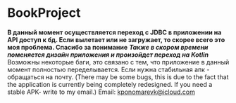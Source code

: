 # BookProject
**В данный момент осуществляется переход с JDBC в приложении на API доступ к бд. Если вылетает или не загружает, то скорее всего это моя проблема. Спасибо за понимание**
_**Также в скором времени поменяется дизайн приложения и произойдет переход на Kotlin**_
Возможны некоторые баги, это связано с тем, что приложение в данный момент полностью переделывается. Если нужна стабильная апк - обращаться на почту.
(There may be some bugs, this is due to the fact that the application is currently being completely redesigned. If you need a stable APK- write to my email.)
Email: kponomarevk@icloud.com
